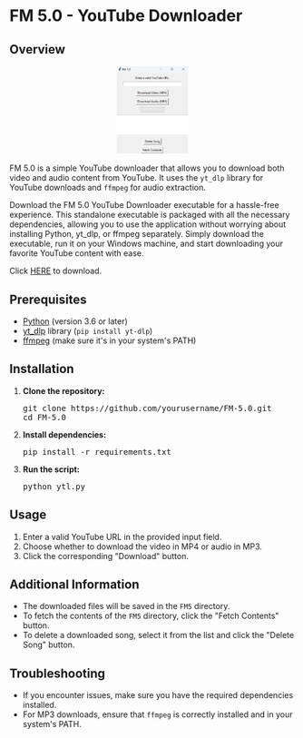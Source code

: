 <!DOCTYPE html>
<html>

<body>

  <h1>FM 5.0 - YouTube Downloader</h1>

  <h2>Overview</h2>
<div style="text-align: center; items: center;">
  <img style="width: 25%; height: auto;" src="FM5.png" alt="FM 5.0 Screenshot"/>
</div>


  <p>FM 5.0 is a simple YouTube downloader that allows you to download both video and audio content from YouTube. It uses the <code>yt_dlp</code> library for YouTube downloads and <code>ffmpeg</code> for audio extraction.</p>

<p>Download the FM 5.0 YouTube Downloader executable for a hassle-free experience. This standalone executable is packaged with all the necessary dependencies, allowing you to use the application without worrying about installing Python, yt_dlp, or ffmpeg separately. Simply download the executable, run it on your Windows machine, and start downloading your favorite YouTube content with ease.</p>

<p>Click <a href="https://github.com/JRH89/FM5/releases/download/v5/ytl.exe">HERE</a> to download.</p>

  <h2>Prerequisites</h2>

  <ul>
    <li><a href="https://www.python.org/downloads/">Python</a> (version 3.6 or later)</li>
    <li><a href="https://github.com/yt-dlp/yt-dlp">yt_dlp</a> library (<code>pip install yt-dlp</code>)</li>
    <li><a href="https://ffmpeg.org/download.html">ffmpeg</a> (make sure it's in your system's PATH)</li>
  </ul>

  <h2>Installation</h2>

  <ol>
    <li><strong>Clone the repository:</strong></li>
    <pre>git clone https://github.com/yourusername/FM-5.0.git
cd FM-5.0</pre>
    <li><strong>Install dependencies:</strong></li>
    <pre>pip install -r requirements.txt</pre>
    <li><strong>Run the script:</strong></li>
    <pre>python ytl.py</pre>
  </ol>

  <h2>Usage</h2>

  <ol>
    <li>Enter a valid YouTube URL in the provided input field.</li>
    <li>Choose whether to download the video in MP4 or audio in MP3.</li>
    <li>Click the corresponding "Download" button.</li>
  </ol>

  <h2>Additional Information</h2>

  <ul>
    <li>The downloaded files will be saved in the <code>FM5</code> directory.</li>
    <li>To fetch the contents of the <code>FM5</code> directory, click the "Fetch Contents" button.</li>
    <li>To delete a downloaded song, select it from the list and click the "Delete Song" button.</li>
  </ul>

  <h2>Troubleshooting</h2>

  <ul>
    <li>If you encounter issues, make sure you have the required dependencies installed.</li>
    <li>For MP3 downloads, ensure that <code>ffmpeg</code> is correctly installed and in your system's PATH.</li>
  </ul>

</body>

</html>
